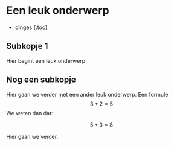 # Een leuk onderwerp 

- dinges
{:toc}

## Subkopje 1
Hier begint een leuk onderwerp

## Nog een subkopje
Hier gaan we verder met een ander leuk onderwerp. Een formule $$3+2=5$$
We weten dan dat:

$$5+3=8$$

Hier gaan we verder.

